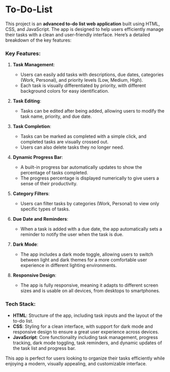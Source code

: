 # To-Do-List
This project is an **advanced to-do list web application** built using HTML, CSS, and JavaScript. The app is designed to help users efficiently manage their tasks with a clean and user-friendly interface. 
Here’s a detailed breakdown of the key features:

### Key Features:

1. **Task Management**:
   - Users can easily add tasks with descriptions, due dates, categories (Work, Personal), and priority levels (Low, Medium, High).
   - Each task is visually differentiated by priority, with different background colors for easy identification.

2. **Task Editing**:
   - Tasks can be edited after being added, allowing users to modify the task name, priority, and due date.

3. **Task Completion**:
   - Tasks can be marked as completed with a simple click, and completed tasks are visually crossed out.
   - Users can also delete tasks they no longer need.

4. **Dynamic Progress Bar**:
   - A built-in progress bar automatically updates to show the percentage of tasks completed.
   - The progress percentage is displayed numerically to give users a sense of their productivity.

5. **Category Filters**:
   - Users can filter tasks by categories (Work, Personal) to view only specific types of tasks.

6. **Due Date and Reminders**:
   - When a task is added with a due date, the app automatically sets a reminder to notify the user when the task is due.
   
7. **Dark Mode**:
   - The app includes a dark mode toggle, allowing users to switch between light and dark themes for a more comfortable user experience in different lighting environments.

8. **Responsive Design**:
   - The app is fully responsive, meaning it adapts to different screen sizes and is usable on all devices, from desktops to smartphones.

### Tech Stack:
- **HTML**: Structure of the app, including task inputs and the layout of the to-do list.
- **CSS**: Styling for a clean interface, with support for dark mode and responsive design to ensure a great user experience across devices.
- **JavaScript**: Core functionality including task management, progress tracking, dark mode toggling, task reminders, and dynamic updates of the task list and progress bar.

This app is perfect for users looking to organize their tasks efficiently while enjoying a modern, visually appealing, and customizable interface.
